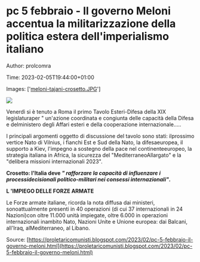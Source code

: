 # pc 5 febbraio - Il governo Meloni accentua la militarizzazione della politica estera dell'imperialismo italiano

Author: prolcomra

Time: 2023-02-05T19:44:00+01:00

Images: ['[meloni-tajani-crosetto.JPG](https://blogger.googleusercontent.com/img/b/R29vZ2xl/AVvXsEhfnNbrSVi2jWUgelphofdYnpeAfgicf_cdt8UycR8espAw08kiBxqN5T87nQZIJwJyvGKPl2gMhvCG9VoRkAMi5yNBZmdw4-35WpiBQ9vCxBFYh8qTB_MzEumNCSgVSMjWhJ8n2zRtNx5GobTBonbtQv3EiYPVjo8-vBdJKUGpAXvUBoQKpG891WGzWg/w402-h220/meloni-tajani-crosetto.JPG)']

<!--METADATA-->

[![](../Images/2023-02-05T19:44:00+01:00/meloni-tajani-crosetto.JPG)](https://blogger.googleusercontent.com/img/b/R29vZ2xl/AVvXsEhfnNbrSVi2jWUgelphofdYnpeAfgicf_cdt8UycR8espAw08kiBxqN5T87nQZIJwJyvGKPl2gMhvCG9VoRkAMi5yNBZmdw4-35WpiBQ9vCxBFYh8qTB_MzEumNCSgVSMjWhJ8n2zRtNx5GobTBonbtQv3EiYPVjo8-vBdJKUGpAXvUBoQKpG891WGzWg/s697/meloni-tajani-crosetto.JPG)

Venerdì si è tenuto a Roma il primo Tavolo Esteri-Difesa della XIX legislaturaper " un'azione coordinata e congiunta delle capacità della Difesa e delministero degli Affari esteri e della cooperazione internazionale.....

I principali argomenti oggetto di discussione del tavolo sono stati: ilprossimo vertice Nato di Vilnius, i fianchi Est e Sud della Nato, la difesaeuropea, il supporto a Kiev, l'impegno a sostegno della pace nel continenteeuropeo, la strategia italiana in Africa, la sicurezza del "MediterraneoAllargato" e la "delibera missioni internazionali 2023".

**Crosetto: l'Italia deve _" rafforzare la capacità di influenzare i processidecisionali politico-militari nei consessi internazionali"_.**

**L 'IMPIEGO DELLE FORZE ARMATE**

Le Forze armate italiane, ricorda la nota diffusa dai ministeri, sonoattualmente presenti in 40 operazioni (di cui 37 internazionali in 24 Nazioni)con oltre 11.000 unità impiegate, oltre 6.000 in operazioni internazionali inambito Nato, Nazioni Unite e Unione europea: dai Balcani, all'Iraq, alMediterraneo, al Libano.

Source: [https://proletaricomunisti.blogspot.com/2023/02/pc-5-febbraio-il-governo-meloni.html](https://proletaricomunisti.blogspot.com/2023/02/pc-5-febbraio-il-governo-meloni.html)